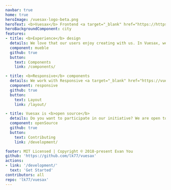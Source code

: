 ```yaml
---
navbar: true
home: true
heroImage: /vuesax-logo-beta.png
heroText: <b>Vuesax</b> Frontend <a target="_blank" href="https://https://v3.vuejs.org//" rel="noopener noreferrer">Vue 3</a> Components
heroBackgroundComponent: city
features:
- title: <b>Experience</b> design
  details: We love that our users enjoy creating with us. In Vuesax, we make this the best experience for you, because it's fun.
  component: mueble
  github: true
  button:
    text: Components
    link: /components/

- title: <b>Responsive</b> components
  details: We work with Responsive <a target="_blank" href="https://vuejs.org/" rel="noopener noreferrer">Components</a>, we strive to be available to everyone in our community.
  component: responsive
  github: true
  button:
    text: Layout
    link: /layout/

- title: Vuesax is <b>open source</b>
  details: Do you want to participate in our initiative? We are open to receive all kinds of contributions and suggestions..
  component: openSource
  github: true
  button:
    text: Contributing
    link: /development/

footer: MIT Licensed | Copyright © 2018-present Evan You
github: 'https://github.com/lk77/vuesax'
actions:
- link: '/development/'
  text: 'Get Started'
contributors: all
repo: 'lk77/vuesax'
---
```

